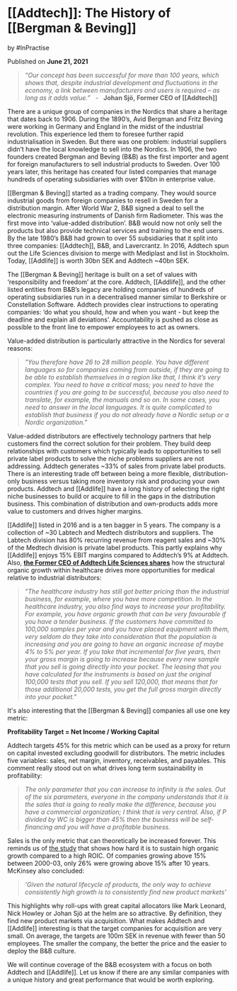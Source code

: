 # [[Addtech]]: The History of [[Bergman & Beving]]

by #InPractise 

Published on **June 21, 2021**

> _“Our concept has been successful for more than 100 years, which shows that, despite industrial development and fluctuations in the economy, a link between manufacturers and users is required – as long as it adds value.”   -_   **Johan Sjö, Former CEO of [[Addtech]]**

There are a unique group of companies in the Nordics that share a heritage that dates back to 1906. During the 1890’s, Avid Bergman and Fritz Beving were working in Germany and England in the midst of the industrial revolution. This experience led them to foresee further rapid industrialisation in Sweden. But there was one problem: industrial suppliers didn’t have the local knowledge to sell into the Nordics. In 1906, the two founders created Bergman and Beving (B&B) as the first importer and agent for foreign manufacturers to sell industrial products to Sweden. Over 100 years later, this heritage has created four listed companies that manage hundreds of operating subsidiaries with over $10bn in enterprise value.

[[Bergman & Beving]] started as a trading company. They would source industrial goods from foreign companies to resell in Sweden for a distribution margin. After World War 2, B&B signed a deal to sell the electronic measuring instruments of Danish firm Radiometer. This was the first move into ‘value-added distribution’. B&B would now not only sell the products but also provide technical services and training to the end users. By the late 1980’s B&B had grown to over 55 subsidiaries that it split into three companies: [[Addtech]], B&B, and Lavercrantz. In 2016, Addtech spun out the Life Sciences division to merge with Mediplast and list in Stockholm. Today, [[Addlife]] is worth 30bn SEK and Addtech ~40bn SEK.

The [[Bergman & Beving]] heritage is built on a set of values with ‘responsibility and freedom’ at the core. Addtech, [[Addlife]], and the other listed entities from B&B’s legacy are holding companies of hundreds of operating subsidiaries run in a decentralised manner similar to Berkshire or Constellation Software. Addtech provides clear instructions to operating companies: ‘do what you should, how and when you want - but keep the deadline and explain all deviations’. Accountability is pushed as close as possible to the front line to empower employees to act as owners.

Value-added distribution is particularly attractive in the Nordics for several reasons:

> _"You therefore have 26 to 28 million people. You have different languages so for companies coming from outside, if they are going to be able to establish themselves in a region like that, I think it’s very complex. You need to have a critical mass; you need to have the countries if you are going to be successful, because you also need to translate, for example, the manuals and so on. In some cases, you need to answer in the local languages. It is quite complicated to establish that business if you do not already have a Nordic setup or a Nordic organization."_

Value-added distributors are effectively technology partners that help customers find the correct solution for their problem. They build deep relationships with customers which typically leads to opportunities to sell private label products to solve the niche problems suppliers are not addressing. Addtech generates ~33% of sales from private label products. There is an interesting trade off between being a more flexible, distribution-only business versus taking more inventory risk and producing your own products. Addtech and [[Addlife]] have a long history of selecting the right niche businesses to build or acquire to fill in the gaps in the distribution business. This combination of distribution and own-products adds more value to customers and drives higher margins.

[[Addlife]] listed in 2016 and is a ten bagger in 5 years. The company is a collection of ~30 Labtech and Medtech distributors and suppliers. The Labtech division has 80% recurring revenue from reagent sales and ~30% of the Medtech division is private label products. This partly explains why [[Addlife]] enjoys 15% EBIT margins compared to Addtech’s 9% at Addtech. Also, **[the Former CEO of Addtech Life Sciences shares](https://inpractise.com/articles/addtech-addlife-and-nordic-value-added-distribution)** how the structural organic growth within healthcare drives more opportunities for medical relative to industrial distributors:

> _"The healthcare industry has still got better pricing than the industrial business, for example, where you have more competition. In the healthcare industry, you also find ways to increase your profitability. For example, you have organic growth that can be very favourable if you have a tender business. If the customers have committed to 100,000 samples per year and you have placed equipment with them, very seldom do they take into consideration that the population is increasing and you are going to have an organic increase of maybe 4% to 5% per year. If you take that incremental for five years, then your gross margin is going to increase because every new sample that you sell is going directly into your pocket. The leasing that you have calculated for the instruments is based on just the original 100,000 tests that you sell. If you sell 120,000, that means that for those additional 20,000 tests, you get the full gross margin directly into your pocket."_

It's also interesting that the [[Bergman & Beving]] companies all use one key metric:

**Profitability Target = Net Income / Working Capital**

Addtech targets 45% for this metric which can be used as a proxy for return on capital invested excluding goodwill for distributors. The metric includes five variables: sales, net margin, inventory, receivables, and payables. This comment really stood out on what drives long term sustainability in profitability:

> _The only parameter that you can increase to infinity is the sales. Out of the six parameters, everyone in the company understands that it is the sales that is going to really make the difference, because you have a commercial organization; I think that is very central. Also, if P divided by WC is bigger than 45% then the business will be self-financing and you will have a profitable business._

Sales is the only metric that can theoretically be increased forever. This reminds us of [the study](https://www.amazon.co.uk/Valuation-Measuring-Managing-Companies-Finance/dp/1119610885/ref=asc_df_1119610885/?tag=googshopuk-21&linkCode=df0&hvadid=430989470045&hvpos=&hvnetw=g&hvrand=11519972105749878678&hvpone=&hvptwo=&hvqmt=&hvdev=c&hvdvcmdl=&hvlocint=&hvlocphy=9044958&hvtargid=pla-917968411659&psc=1&th=1&psc=1&tag=&ref=&adgrpid=97419294862&hvpone=&hvptwo=&hvadid=430989470045&hvpos=&hvnetw=g&hvrand=11519972105749878678&hvqmt=&hvdev=c&hvdvcmdl=&hvlocint=&hvlocphy=9044958&hvtargid=pla-917968411659) that shows how hard it is to sustain high organic growth compared to a high ROIC. Of companies growing above 15% between 2000-03, only 26% were growing above 15% after 10 years. McKinsey also concluded:

> _‘Given the natural lifecycle of products, the only way to achieve consistently high growth is to consistently find new product markets’_

This highlights why roll-ups with great capital allocators like Mark Leonard, Nick Howley or Johan Sjö at the helm are so attractive. By definition, they find new product markets via acquisition. What makes Addtech and [[Addlife]] interesting is that the target companies for acquisition are very small. On average, the targets are 100m SEK in revenue with fewer than 50 employees. The smaller the company, the better the price and the easier to deploy the B&B culture.

We will continue coverage of the B&B ecosystem with a focus on both Addtech and [[Addlife]]. Let us know if there are any similar companies with a unique history and great performance that would be worth exploring.